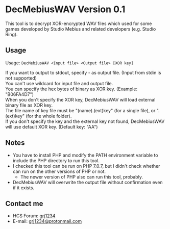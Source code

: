 # DecMebiusWAV Version 0.1

This tool is to decrypt XOR-encrypted WAV files which used for some games developed by Studio Mebius and related developers (e.g. Studio Ring).  

## Usage
Usage: `DecMebiusWAV <Input file> <Output file> [XOR key]`  
  
If you want to output to stdout, specify - as output file. (Input from stdin is not supported)  
You can't use wildcard for input file and output file.  
You can specify the hex bytes of binary as XOR key. (Example: "B06FA4D7")  
When you don't specify the XOR key, DecMebiusWAV will load external binary file as XOR key.  
The file name of key file must be "(name).(ext)key" (for a single file), or ".(ext)key" (for the whole folder).  
If you don't specify the key and the external key not found, DecMebiusWAV will use default XOR key. (Default key: "AA")  

## Notes
- You have to install PHP and modify the PATH environment variable to include the PHP directory to run this tool.
- I checked this tool can be run on PHP 7.0.7, but I didn't check whether can run on the other versions of PHP or not.
	- The newer version of PHP also can run this tool, probably.
- DecMebiusWAV will overwrite the output file without confirmation even if it exists.

## Contact me
- HCS Forum: [grj1234](https://hcs64.com/mboard/forum.php?userinfo=3202)
- E-mail: grj1234@protonmail.com
